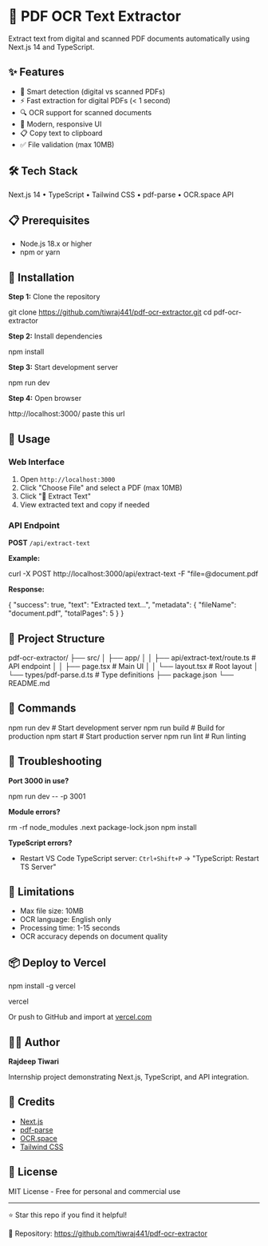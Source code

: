 # 📄 PDF OCR Text Extractor

Extract text from digital and scanned PDF documents automatically using Next.js 14 and TypeScript.

## ✨ Features

- 🎯 Smart detection (digital vs scanned PDFs)
- ⚡ Fast extraction for digital PDFs (< 1 second)
- 🔍 OCR support for scanned documents
- 🎨 Modern, responsive UI
- 📋 Copy text to clipboard
- ✅ File validation (max 10MB)

## 🛠️ Tech Stack

Next.js 14 • TypeScript • Tailwind CSS • pdf-parse • OCR.space API

## 📋 Prerequisites

- Node.js 18.x or higher
- npm or yarn

## 🚀 Installation

**Step 1:** Clone the repository

git clone https://github.com/tiwraj441/pdf-ocr-extractor.git
cd pdf-ocr-extractor


**Step 2:** Install dependencies


npm install


**Step 3:** Start development server

npm run dev


**Step 4:** Open browser

http://localhost:3000/ paste this url


## 📖 Usage

### Web Interface

1. Open `http://localhost:3000`
2. Click "Choose File" and select a PDF (max 10MB)
3. Click "🚀 Extract Text"
4. View extracted text and copy if needed

### API Endpoint

**POST** `/api/extract-text`

**Example:**

curl -X POST http://localhost:3000/api/extract-text
-F "file=@document.pdf


**Response:**

{
"success": true,
"text": "Extracted text...",
"metadata": {
"fileName": "document.pdf",
"totalPages": 5
}
}


## 📁 Project Structure


pdf-ocr-extractor/
├── src/
│ ├── app/
│ │ ├── api/extract-text/route.ts # API endpoint
│ │ ├── page.tsx # Main UI
│ │ └── layout.tsx # Root layout
│ └── types/pdf-parse.d.ts # Type definitions
├── package.json
└── README.md


## 🔧 Commands


npm run dev # Start development server
npm run build # Build for production
npm start # Start production server
npm run lint # Run linting



## 🐛 Troubleshooting

**Port 3000 in use?**

npm run dev -- -p 3001


**Module errors?**


rm -rf node_modules .next package-lock.json
npm install


**TypeScript errors?**
- Restart VS Code TypeScript server: `Ctrl+Shift+P` → "TypeScript: Restart TS Server"

## 🚧 Limitations

- Max file size: 10MB
- OCR language: English only
- Processing time: 1-15 seconds
- OCR accuracy depends on document quality

## 📦 Deploy to Vercel


npm install -g vercel

vercel


Or push to GitHub and import at [vercel.com](https://vercel.com)

## 👨‍💻 Author

**Rajdeep Tiwari**

Internship project demonstrating Next.js, TypeScript, and API integration.

## 🙏 Credits

- [Next.js](https://nextjs.org/)
- [pdf-parse](https://npmjs.com/package/pdf-parse)
- [OCR.space](https://ocr.space/)
- [Tailwind CSS](https://tailwindcss.com/)

## 📝 License

MIT License - Free for personal and commercial use

---

⭐ Star this repo if you find it helpful!

🔗 Repository: https://github.com/tiwraj441/pdf-ocr-extractor
